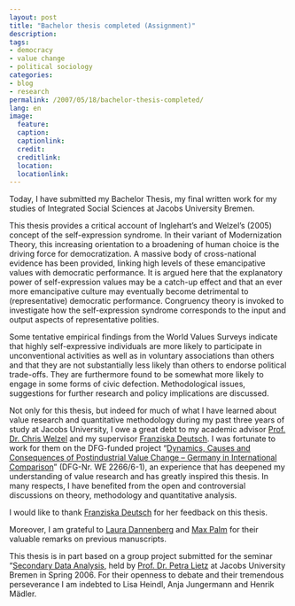 ```yaml
---
layout: post
title: "Bachelor thesis completed (Assignment)"
description:
tags:
- democracy
- value change
- political sociology
categories:
- blog
- research
permalink: /2007/05/18/bachelor-thesis-completed/
lang: en
image:
  feature:
  caption:
  captionlink:
  credit:
  creditlink:
  location:
  locationlink:
---
```


Today, I have submitted my Bachelor Thesis, my final written work for my studies of Integrated Social Sciences at Jacobs University Bremen.

<!--more-->

This thesis provides a critical account of Inglehart’s and Welzel’s (2005) concept of the self-expression syndrome.
In their variant of Modernization Theory, this increasing orientation to a broadening of human choice is the driving force for democratization.
A massive body of cross-national evidence has been provided, linking high levels of these emancipative values with democratic performance.
It is argued here that the explanatory power of self-expression values may be a catch-up effect and that an ever more emancipative culture may eventually become  detrimental to (representative) democratic performance.
Congruency theory is invoked to investigate how the self-expression syndrome corresponds to the input and output aspects of representative polities.

Some tentative empirical findings from the World Values Surveys indicate that highly self-expressive individuals are more likely to participate in unconventional activities as well as in voluntary associations than others and that they are not substantially less likely than others to endorse political trade-offs.
They are furthermore found to be somewhat more likely to engage in some forms of civic defection.
Methodological issues, suggestions for further research and policy implications are discussed.

Not only for this thesis, but indeed for much of what I have learned about value research and quantitative methodology during my past three years of study at Jacobs University, I owe a great debt to my academic advisor [Prof. Dr. Chris Welzel](http://www.jacobs-university.de/directory/cwelzel/index.php) and my supervisor [Franziska Deutsch](http://www.jacobs-university.de/directory/02845).
I was fortunate to work for them on the DFG-funded project “[Dynamics, Causes and Consequences of Postindustrial Value Change – Germany in International Comparison](http://www.jacobs-university.de/schools/shss/research/wvs/home)” (DFG-Nr. WE 2266/6-1), an experience that has deepened my understanding of value research and has greatly inspired this thesis.
In many respects, I have benefited from the open and controversial discussions on theory, methodology and quantitative analysis.

I would like to thank [Franziska Deutsch](http://www.jacobs-university.de/directory/02845) for her feedback on this thesis.

Moreover, I am grateful to [Laura Dannenberg](http://www.uva.nl/over_de_uva/object.cfm/53C1ABE3-5172-4844-9BE5AD57C714433A/uid=KDA1IiY0KipLTEpYIAo=) and [Max Palm](http://www.palm-island.net) for their valuable remarks on previous manuscripts.

This thesis is in part based on a group project submitted for the seminar “[Secondary Data Analysis](http://www.jacobs-university.de/academics/courses/Spring_2006/SHSS/990212_1/), held by [Prof. Dr. Petra Lietz](http://www.jacobs-university.de/directory/02628/) at Jacobs University Bremen in Spring 2006.
For their openness to debate and their tremendous perseverance I am indebted to Lisa Heindl, Anja Jungermann and Henrik Mädler.